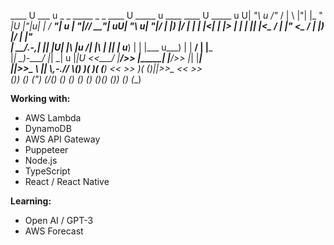   ____    U  ___ u  _   _     _____    _   _   ____        U _____ u ____     ____   U _____ u 
U|  _"\ u  \/"_ \/ | \ |"|   |_ " _|U |"|u| | / __"| u     \| ___"|// __"| uU|  _"\ u\| ___"|/ 
\| |_) |/  | | | |<|  \| |>    | |   \| |\| |<\___ \/       |  _|" <\___ \/ \| |_) |/ |  _|"   
 |  __/.-,_| |_| |U| |\  |u   /| |\   | |_| | u___) |       | |___  u___) |  |  __/   | |___   
 |_|    \_)-\___/  |_| \_|   u |_|U  <<\___/  |____/>>      |_____| |____/>> |_|      |_____|  
 ||>>_       \\    ||   \\,-._// \\_(__) )(    )(  (__)     <<   >>  )(  (__)||>>_    <<   >>  
(__)__)     (__)   (_")  (_/(__) (__)   (__)  (__)         (__) (__)(__)    (__)__)  (__) (__) 

**Working with:**
- AWS Lambda
- DynamoDB
- AWS API Gateway
- Puppeteer
- Node.js
- TypeScript
- React / React Native

**Learning:**
- Open AI / GPT-3
- AWS Forecast
